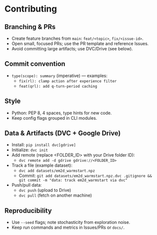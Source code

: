 # Contributing

## Branching & PRs
- Create feature branches from `main`: `feat/<topic>`, `fix/<issue-id>`.
- Open small, focused PRs; use the PR template and reference Issues.
- Avoid committing large artifacts; use DVC/Drive (see below).

## Commit convention
- `type(scope): summary` (imperative) — examples:
  - `fix(rl): clamp action after experience filter`
  - `feat(qrl): add q-turn-period caching`

## Style
- Python: PEP 8, 4 spaces, type hints for new code.
- Keep config flags grouped in CLI modules.

## Data & Artifacts (DVC + Google Drive)
- Install: `pip install dvc[gdrive]`
- Initialize: `dvc init`
- Add remote (replace <FOLDER_ID> with your Drive folder ID):
  - `dvc remote add -d gdrive gdrive://<FOLDER_ID>`
- Track a file (example dataset):
  - `dvc add datasets/em2d_warmstart.npz`
  - Commit: `git add datasets/em2d_warmstart.npz.dvc .gitignore && git commit -m "data: track em2d_warmstart via dvc"`
- Push/pull data:
  - `dvc push` (upload to Drive)
  - `dvc pull` (fetch on another machine)

## Reproducibility
- Use `--seed` flags; note stochasticity from exploration noise.
- Keep run commands and metrics in Issues/PRs or `docs/`.

